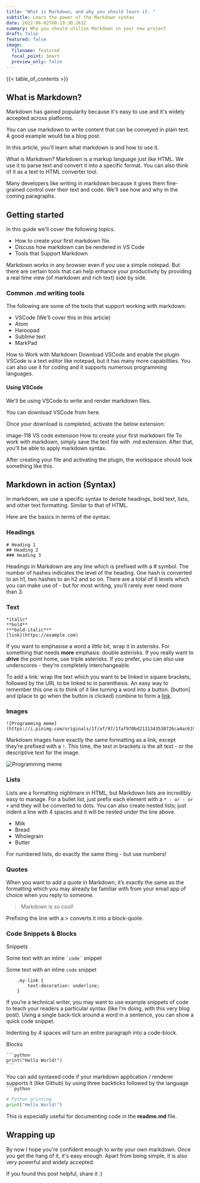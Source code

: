 ```yaml
---
title: "What is Markdown, and why you should learn it. "
subtitle: Learn the power of the Markdown syntax
date: 2022-06-02T00:19:30.263Z
summary: Why you should utilize Markdown in your new project
draft: false
featured: false
image:
  filename: featured
  focal_point: Smart
  preview_only: false
---
```

{{< table_of_contents >}}

## What is Markdown?

Markdown has gained popularity because it's easy to use and it's widely accepted across platforms.

You can use markdown to write content that can be conveyed in plain text. A good example would be a blog post.

In this article, you'll learn what markdown is and how to use it.

What is Markdown?
Markdown is a markup language just like HTML. We use it to parse text and convert it into a specific format. You can also think of it as a text to HTML converter tool.

Many developers like writing in markdown because it gives them fine-grained control over their text and code. We'll see how and why in the coming paragraphs.

## Getting started

In this guide we'll cover the following topics.

* How to create your first markdown file.
* Discuss how markdown can be rendered in VS Code
* Tools that Support Markdown

Markdown works in any browser even if you use a simple notepad. But there are certain tools that can help enhance your productivity by providing a real time view (of markdown and rich text) side by side.

### Common .md writing tools

The following are some of the tools that support working with markdown:

* VSCode (We'll cover this in this article)
* Atom
* Haroopad
* Sublime text
* MarkPad

How to Work with Markdown
Download VSCode and enable the plugin
VSCode is a text editor like notepad, but it has many more capabilities. You can also use it for coding and it supports numerous programming languages.

#### Using VSCode

We'll be using VSCode to write and render markdown files.

You can download VSCode from here.

Once your download is completed, activate the below extension:

image-118
VS code extension
How to create your first markdown file
To work with markdown, simply save the text file with .md extension. After that, you'll be able to apply markdown syntax.

After creating your file and activating the plugin, the workspace should look something like this.

## Markdown in action (Syntax)

In markdown, we use a specific syntax to denote headings, bold text, lists, and other text formatting. Similar to that of HTML. 

Here are the basics in terms of the syntax:

### Headings

```
# Heading 1
## Heading 2
### Heading 3
```

Headings in Markdown are any line which is prefixed with a # symbol. The number of hashes indicates the level of the heading. One hash is converted to an h1, two hashes to an h2 and so on. There are a total of 6 levels which you can make use of - but for most writing, you’ll rarely ever need more than 3.

### Text

```
*italic*
**bold**
***bold-italic***
[link](https://example.com)
```

If you want to emphasise a word a *little* bit, wrap it in asterisks. For something that needs **more** emphasis: double asterisks. If you really want to ***drive*** the point home, use triple asterisks. If you prefer, you can also use underscores - they’re completely interchangeable.

To add a link: wrap the text which you want to be linked in square brackets, followed by the URL to be linked to in parenthesis. An easy way to remember this one is to think of it like turning a word into a button. \[button] and (place to go when the button is clicked) combine to form a [link](https://www.youtube.com/watch?v=dQw4w9WgXcQ).

### Images

```
![Programming meme](https://i.pinimg.com/originals/1f/af/97/1faf970bd2131343530726ca4ac6192e.jpg)
```

Markdown images have exactly the same formatting as a link, except they’re prefixed with a `!`. This time, the text in brackets is the alt text - or the descriptive text for the image.

![Programming meme](https://i.pinimg.com/originals/1f/af/97/1faf970bd2131343530726ca4ac6192e.jpg)

### Lists

Lists are a formatting nightmare in HTML, but Markdown lists are incredibly easy to manage. For a bullet list, just prefix each element with a `* - or - or +` and they will be converted to dots. You can also create nested lists; just indent a line with 4 spaces and it will be nested under the line above.

* Milk
* Bread
* Wholegrain
* Butter

For numbered lists, do exactly the same thing - but use numbers!

### Quotes

When you want to add a quote in Markdown, it’s exactly the same as the formatting which you may already be familiar with from your email app of choice when you reply to someone.

> Markdown is so cool!

Prefixing the line with a > converts it into a block-quote.

### Code Snippets & Blocks

Snippets

Some text with an inline ``` `code` ``` snippet

Some text with an inline `code` snippet

```
    .my-link {
        text-decoration: underline;
    }
```

If you’re a technical writer, you may want to use example snippets of code to teach your readers a particular syntax (like I’m doing, with this very blog post). Using a single back-tick around a word in a sentence, you can show a quick code snippet.

Indenting by 4 spaces will turn an entire paragraph into a code-block.

Blocks

````
```python
print("Hello World!")
```
````

You can add syntaxed code if your markdown application / renderer supports it (like Github) by using three  backticks followed by the language ```` ```python````  

```python
# Python printing
print("Hello World!")
```

This is especially useful for documenting code in the **readme.md** file. 

## Wrapping up

By now I hope you're confident enough to write your own markdown. Once you get the hang of it, it's easy enough. Apart from being simple, it is also very powerful and widely accepted.

If you found this post helpful, share it :)